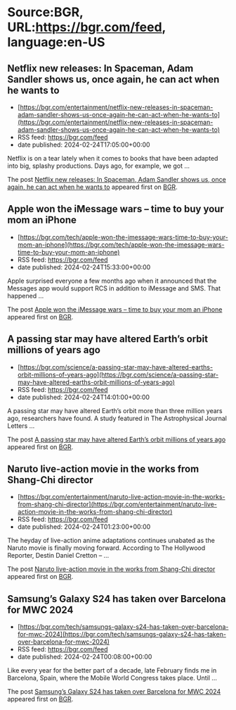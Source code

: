 # Source:BGR, URL:https://bgr.com/feed, language:en-US

## Netflix new releases: In Spaceman, Adam Sandler shows us, once again, he can act when he wants to
 - [https://bgr.com/entertainment/netflix-new-releases-in-spaceman-adam-sandler-shows-us-once-again-he-can-act-when-he-wants-to](https://bgr.com/entertainment/netflix-new-releases-in-spaceman-adam-sandler-shows-us-once-again-he-can-act-when-he-wants-to)
 - RSS feed: https://bgr.com/feed
 - date published: 2024-02-24T17:05:00+00:00

<p>Netflix is on a tear lately when it comes to books that have been adapted into big, splashy productions. Days ago, for example, we got &#8230;</p>
<p>The post <a href="https://bgr.com/entertainment/netflix-new-releases-in-spaceman-adam-sandler-shows-us-once-again-he-can-act-when-he-wants-to/">Netflix new releases: In Spaceman, Adam Sandler shows us, once again, he can act when he wants to</a> appeared first on <a href="https://bgr.com">BGR</a>.</p>

## Apple won the iMessage wars – time to buy your mom an iPhone
 - [https://bgr.com/tech/apple-won-the-imessage-wars-time-to-buy-your-mom-an-iphone](https://bgr.com/tech/apple-won-the-imessage-wars-time-to-buy-your-mom-an-iphone)
 - RSS feed: https://bgr.com/feed
 - date published: 2024-02-24T15:33:00+00:00

<p>Apple surprised everyone a few months ago when it announced that the Messages app would support RCS in addition to iMessage and SMS. That happened &#8230;</p>
<p>The post <a href="https://bgr.com/tech/apple-won-the-imessage-wars-time-to-buy-your-mom-an-iphone/">Apple won the iMessage wars &#8211; time to buy your mom an iPhone</a> appeared first on <a href="https://bgr.com">BGR</a>.</p>

## A passing star may have altered Earth’s orbit millions of years ago
 - [https://bgr.com/science/a-passing-star-may-have-altered-earths-orbit-millions-of-years-ago](https://bgr.com/science/a-passing-star-may-have-altered-earths-orbit-millions-of-years-ago)
 - RSS feed: https://bgr.com/feed
 - date published: 2024-02-24T14:01:00+00:00

<p>A passing star may have altered Earth&#8217;s orbit more than three million years ago, researchers have found. A study featured in The Astrophysical Journal Letters &#8230;</p>
<p>The post <a href="https://bgr.com/science/a-passing-star-may-have-altered-earths-orbit-millions-of-years-ago/">A passing star may have altered Earth&#8217;s orbit millions of years ago</a> appeared first on <a href="https://bgr.com">BGR</a>.</p>

## Naruto live-action movie in the works from Shang-Chi director
 - [https://bgr.com/entertainment/naruto-live-action-movie-in-the-works-from-shang-chi-director](https://bgr.com/entertainment/naruto-live-action-movie-in-the-works-from-shang-chi-director)
 - RSS feed: https://bgr.com/feed
 - date published: 2024-02-24T01:23:00+00:00

<p>The heyday of live-action anime adaptations continues unabated as the Naruto movie is finally moving forward. According to The Hollywood Reporter, Destin Daniel Cretton &#8211; &#8230;</p>
<p>The post <a href="https://bgr.com/entertainment/naruto-live-action-movie-in-the-works-from-shang-chi-director/">Naruto live-action movie in the works from Shang-Chi director</a> appeared first on <a href="https://bgr.com">BGR</a>.</p>

## Samsung’s Galaxy S24 has taken over Barcelona for MWC 2024
 - [https://bgr.com/tech/samsungs-galaxy-s24-has-taken-over-barcelona-for-mwc-2024](https://bgr.com/tech/samsungs-galaxy-s24-has-taken-over-barcelona-for-mwc-2024)
 - RSS feed: https://bgr.com/feed
 - date published: 2024-02-24T00:08:00+00:00

<p>Like every year for the better part of a decade, late February finds me in Barcelona, Spain, where the Mobile World Congress takes place. Until &#8230;</p>
<p>The post <a href="https://bgr.com/tech/samsungs-galaxy-s24-has-taken-over-barcelona-for-mwc-2024/">Samsung&#8217;s Galaxy S24 has taken over Barcelona for MWC 2024</a> appeared first on <a href="https://bgr.com">BGR</a>.</p>

